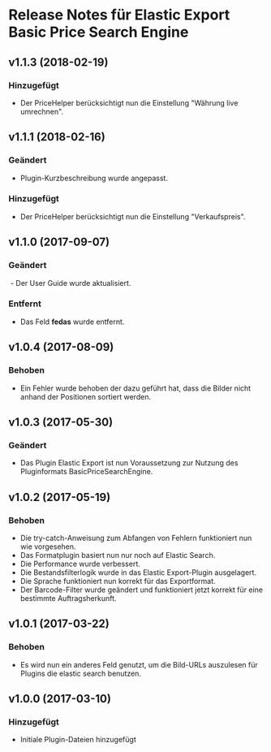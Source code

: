 # Release Notes für Elastic Export Basic Price Search Engine

## v1.1.3 (2018-02-19)

### Hinzugefügt
- Der PriceHelper berücksichtigt nun die Einstellung "Währung live umrechnen".

## v1.1.1 (2018-02-16)

### Geändert
- Plugin-Kurzbeschreibung wurde angepasst.

### Hinzugefügt
- Der PriceHelper berücksichtigt nun die Einstellung "Verkaufspreis".

## v1.1.0 (2017-09-07)

### Geändert
 - Der User Guide wurde aktualisiert.

### Entfernt
- Das Feld <b>fedas</b> wurde entfernt.

## v1.0.4 (2017-08-09)  

### Behoben 
- Ein Fehler wurde behoben der dazu geführt hat, dass die Bilder nicht anhand der Positionen sortiert werden.

## v1.0.3 (2017-05-30)

### Geändert
- Das Plugin Elastic Export ist nun Voraussetzung zur Nutzung des Pluginformats BasicPriceSearchEngine.

## v1.0.2 (2017-05-19)

### Behoben
- Die try-catch-Anweisung zum Abfangen von Fehlern funktioniert nun wie vorgesehen.
- Das Formatplugin basiert nun nur noch auf Elastic Search.
- Die Performance wurde verbessert.
- Die Bestandsfilterlogik wurde in das Elastic Export-Plugin ausgelagert.
- Die Sprache funktioniert nun korrekt für das Exportformat.
- Der Barcode-Filter wurde geändert und funktioniert jetzt korrekt für eine bestimmte Auftragsherkunft.

## v1.0.1 (2017-03-22)

### Behoben
- Es wird nun ein anderes Feld genutzt, um die Bild-URLs auszulesen für Plugins die elastic search benutzen.

## v1.0.0 (2017-03-10)

### Hinzugefügt
- Initiale Plugin-Dateien hinzugefügt

